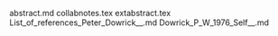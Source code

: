 abstract.md
collabnotes.tex
extabstract.tex
List_of_references_Peter_Dowrick__.md
Dowrick_P_W_1976_Self__.md